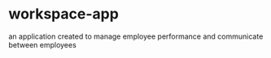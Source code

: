 # workspace-app
an application created to manage employee performance and communicate between employees
